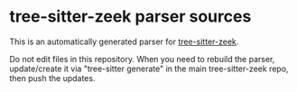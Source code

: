 # tree-sitter-zeek parser sources

This is an automatically generated parser for
[tree-sitter-zeek](https://github.com/ckreibich/tree-sitter-zeek).

Do not edit files in this repository. When you need to rebuild the parser,
update/create it via "tree-sitter generate" in the main tree-sitter-zeek repo,
then push the updates.
